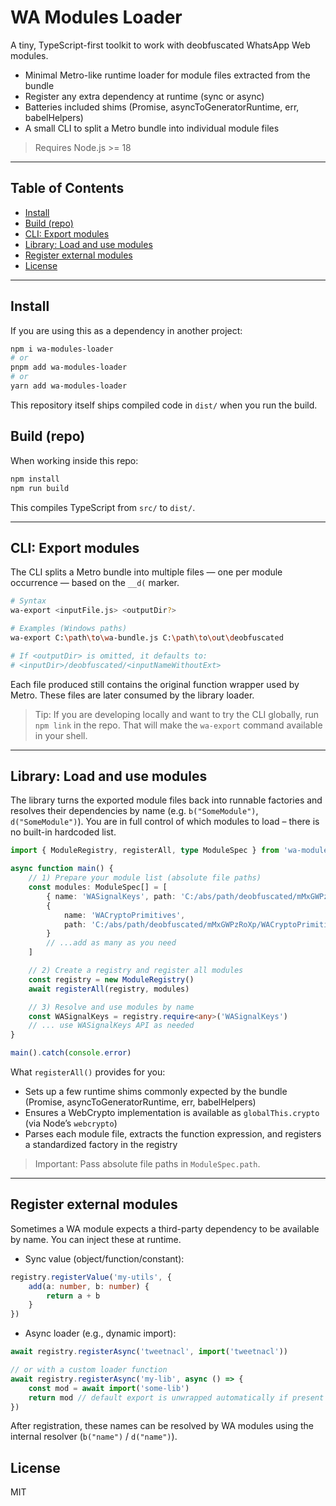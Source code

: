 # WA Modules Loader

A tiny, TypeScript-first toolkit to work with deobfuscated WhatsApp Web modules.

- Minimal Metro-like runtime loader for module files extracted from the bundle
- Register any extra dependency at runtime (sync or async)
- Batteries included shims (Promise, asyncToGeneratorRuntime, err, babelHelpers)
- A small CLI to split a Metro bundle into individual module files

> Requires Node.js >= 18

---

## Table of Contents

- [Install](#install)
- [Build (repo)](#build-repo)
- [CLI: Export modules](#cli-export-modules)
- [Library: Load and use modules](#library-load-and-use-modules)
- [Register external modules](#register-external-modules)
- [License](#license)

---

## Install

If you are using this as a dependency in another project:

```bash
npm i wa-modules-loader
# or
pnpm add wa-modules-loader
# or
yarn add wa-modules-loader
```

This repository itself ships compiled code in `dist/` when you run the build.

## Build (repo)

When working inside this repo:

```bash
npm install
npm run build
```

This compiles TypeScript from `src/` to `dist/`.

---

## CLI: Export modules

The CLI splits a Metro bundle into multiple files — one per module occurrence —
based on the `__d(` marker.

```bash
# Syntax
wa-export <inputFile.js> <outputDir?>

# Examples (Windows paths)
wa-export C:\path\to\wa-bundle.js C:\path\to\out\deobfuscated

# If <outputDir> is omitted, it defaults to:
# <inputDir>/deobfuscated/<inputNameWithoutExt>
```

Each file produced still contains the original function wrapper used by Metro.
These files are later consumed by the library loader.

> Tip: If you are developing locally and want to try the CLI globally, run `npm link` in the repo. That will make the `wa-export` command available in your shell.

---

## Library: Load and use modules

The library turns the exported module files back into runnable factories and resolves their dependencies by name (e.g. `b("SomeModule")`, `d("SomeModule")`). You are in full control of which modules to load – there is no built-in hardcoded list.

```ts
import { ModuleRegistry, registerAll, type ModuleSpec } from 'wa-modules-loader'

async function main() {
    // 1) Prepare your module list (absolute file paths)
    const modules: ModuleSpec[] = [
        { name: 'WASignalKeys', path: 'C:/abs/path/deobfuscated/mMxGWPzRoXp/WASignalKeys.js' },
        {
            name: 'WACryptoPrimitives',
            path: 'C:/abs/path/deobfuscated/mMxGWPzRoXp/WACryptoPrimitives.js'
        }
        // ...add as many as you need
    ]

    // 2) Create a registry and register all modules
    const registry = new ModuleRegistry()
    await registerAll(registry, modules)

    // 3) Resolve and use modules by name
    const WASignalKeys = registry.require<any>('WASignalKeys')
    // ... use WASignalKeys API as needed
}

main().catch(console.error)
```

What `registerAll()` provides for you:

- Sets up a few runtime shims commonly expected by the bundle (Promise, asyncToGeneratorRuntime, err, babelHelpers)
- Ensures a WebCrypto implementation is available as `globalThis.crypto` (via Node’s `webcrypto`)
- Parses each module file, extracts the function expression, and registers a standardized factory in the registry

> Important: Pass absolute file paths in `ModuleSpec.path`.

---

## Register external modules

Sometimes a WA module expects a third-party dependency to be available by name. You can inject these at runtime.

- Sync value (object/function/constant):

```ts
registry.registerValue('my-utils', {
    add(a: number, b: number) {
        return a + b
    }
})
```

- Async loader (e.g., dynamic import):

```ts
await registry.registerAsync('tweetnacl', import('tweetnacl'))

// or with a custom loader function
await registry.registerAsync('my-lib', async () => {
    const mod = await import('some-lib')
    return mod // default export is unwrapped automatically if present
})
```

After registration, these names can be resolved by WA modules using the internal resolver (`b("name")` / `d("name")`).

## License

MIT

